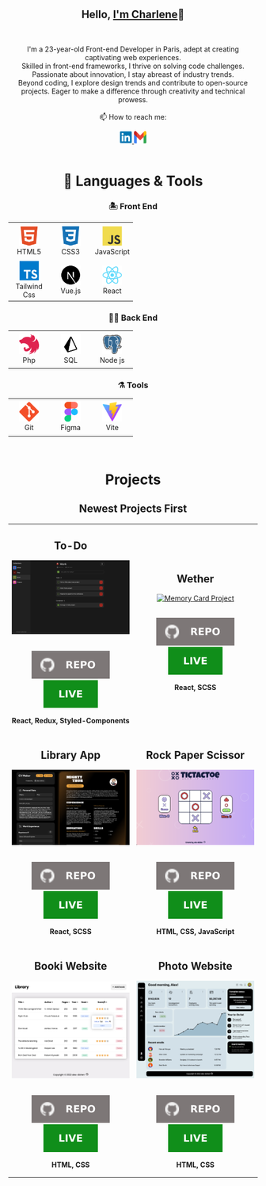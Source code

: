 <h2 align="center">Hello, <a href="https://github.com/oduncica" 
  title="Profile">I'm Charlene</a>👋</h2>
<br>
<p align="center">
  I'm a 23-year-old Front-end Developer in Paris, adept at creating captivating web experiences.  <br
Proficient in HTML, CSS, and JavaScript, I ensure seamless cross-device functionality.  <br>
Skilled in front-end frameworks, I thrive on solving code challenges. Passionate about innovation, I stay abreast of industry trends.  <br>
Beyond coding, I explore design trends and contribute to open-source projects. Eager to make a difference through creativity and technical prowess.
 <br>
 <br>
  📫 How to reach me:
</p>

<div align='center'>
  <a href="https://www.linkedin.com/in/cica-charlene-odunlami/"> 
    <img src="icons/linkedin.svg" alt="LinkedIn" height="25" width='25' />
  </a>
  <a href="mailto: oduncica@gmail.com"> 
    <img src="icons/gmail.svg" alt="Gmail" height="25" width='25' />
  </a>
</div>
<br>

<h1 align="center">🚀 Languages & Tools</h1>

<h3 align='center'>🏝️ Front End</h3>

<table align="center">
  <tr>
    <td align="center" height="70" width="70">
      <img src="icons/html5.svg" alt="HTML" width="40" height="40"/>
      <br/>HTML5
    </td>
    <td align="center" height="70" width="70">
      <img src="icons/css3.svg" alt="CSS3" width="40" height="40"/>
      <br/>CSS3
    </td>
    <td align="center" height="70" width="70">
      <img src="icons/javascript.svg" alt="JavaScript" width="40" height="40"/>
      <br/>JavaScript
    </td>
 
  
  
  </tr>

  <tr>
  <td align="center" height="70" width="70">
      <img src="icons/typescript.svg" alt="TypeScript" width="40" height="40"/>
      <br/>Tailwind Css
    </td>
   <td align="center" height="70" width="70">
      <img src="icons/next.svg" alt="React" width="40" height="40"/>
      <br/>Vue.js
    </td>
   <td align="center" height="70" width="70">
      <img src="icons/react.svg" alt="React" width="40" height="40"/>
      <br/>React
    </td>
  </tr>
</table>

<h3 align='center'>👷🏻 Back End</h3>

<table align="center">
  <tr>
    <td align="center" height="70" width="70">
      <img src="icons/nest.svg" alt="Nest.js" width="40" height="40"/>
      <br/>Php
    </td>
    <td align="center" height="70" width="70">
      <img src="icons/prisma.svg" alt="Prisma" width="40" height="40"/>
      <br/>SQL
    </td>
    <td align="center" height="70" width="70">
      <img src="icons/postgres.svg" alt="PostgreSQL" width="40" height="40"/>
      <br/>Node js
    </td>
  </tr>
</table>

<h3 align='center'>⚗️ Tools</h3>

<table align="center">
  <tr>
    <td align="center" height="70" width="70">
      <img src="icons/git.svg" alt="Git" width="40" height="40"/>
      <br/>Git
    </td>
  
  <td align="center" height="70" width="70">
      <img src="icons/figma.svg" alt="Figma" width="40" height="40"/>
      <br/>Figma

  </td>
      <td align="center" height="70" width="70">
      <img src="icons/vite.svg" alt="Vite" width="40" height="40"/>
      <br/>Vite
    </td>
  </tr>
</table>

<br>

<h1 align="center">Projects</h1>

<h2 align="center">Newest Projects First</h2>

<table>
  <tr>
    <td width='50%'>
      <h2 align='center'>To-Do</h2>
      <div align='center'>  
        <a href='https://oduncica.github.io/todo-app/'>
          <img src='img/todo.png' alt='To-Do project'/>
        </a>
        <br>
        <br>
        <p>
          <a href='https://github.com/oduncica/todo-app'>
            <img src="icons/repo.svg"/>
          </a>
          <a href='https://oduncica.github.io/todo-app/'>
            <img src='icons/live.svg'/>
          </a>
        </p>
        <p><strong>React, Redux, Styled-Components</strong></p>
      </div>
    </td>
    <td width='50%'>
      <h2 align='center'>Wether</h2>
      <div align='center'>  
        <a href='https://oduncica.github.io/memory-card/'>
          <img src='img/memory-card.png' alt='Memory Card Project'/>
        </a>
        <br>
        <br>
        <p>
          <a href='https://github.com/oduncica/memory-card'>
            <img src="icons/repo.svg"/>
          </a>
          <a href='https://oduncica.github.io/memory-card/'>
            <img src='icons/live.svg'/>
          </a>
        </p>
        <p><strong>React, SCSS</strong></p>
      </div>
    </td>
  </tr>
  <tr>
    <td width='50%'>
    <h2 align='center'>Library App</h2>
      <div align='center'>  
        <a href='https://oduncica.github.io/cv-maker/'>
          <img src='img/cv.png' alt='CV Creator project'/>
        </a>
        <br>
        <br>
        <p>
          <a href='https://github.com/oduncica/cv-maker'>
            <img src="icons/repo.svg"/>
          </a>
          <a href='https://oduncica.github.io/cv-maker/'>
            <img src='icons/live.svg'/>
          </a>
        </p>
        <p><strong>React, SCSS</strong></p>
      </div></td>
    <td width='50%'>
      <h2 align='center'>Rock Paper Scissor</h2>
      <div align='center'>  
        <a href='https://oduncica.github.io/tic-tac-toe/'>
          <img src='img/tic-tac-toe.png' alt='Tic Tac Toe project'/>
        </a>
        <br>
        <br>
        <p>
          <a href='https://github.com/oduncica/tic-tac-toe'>
            <img src="icons/repo.svg"/>
          </a>
          <a href='https://oduncica.github.io/tic-tac-toe/'>
            <img src='icons/live.svg'/>
          </a>
        </p>
        <p><strong>HTML, CSS, JavaScript</strong></p>
      </div>
    </td>
  </tr>
  <tr>
    <td width='50%'>
      <h2 align='center'>Booki Website</h2>
      <div align='center'>  
        <a href='https://oduncica.github.io/library/'>
          <img src='img/library.png' alt='library'/>
        </a>
        <br>
        <br>
        <p>
          <a href='https://github.com/oduncica/library'>
            <img src="icons/repo.svg"/>
          </a>
          <a href='https://oduncica.github.io/library/'>
            <img src='icons/live.svg'/>
          </a>
        </p>
        <p><strong>HTML, CSS</strong></p>
      </div>
    </td>
    <td width='50%'>
      <h2 align="center">Photo Website</h2>
      <div align="center">  
        <a href='https://oduncica.github.io/admin-dashboard/'>
          <img src="img/admin_dashboard.png" alt="dashboard"/>
        </a>
        <br>
        <br>
        <p>
          <a href='https://github.com/oduncica/admin-dashboard'>
            <img src="icons/repo.svg"/>
          </a>
          <a href="https://oduncica.github.io/admin-dashboard/">
            <img src="icons/live.svg"/>
          </a>
        </p>
        <p><strong>HTML, CSS</strong></p>
      </div>
    </td>
  </tr>
</table>
